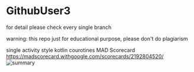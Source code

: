 # GithubUser3
for detail please check every single branch

warning: this repo just for educational purpose, please don't do plagiarism

single activity style
kotlin courotines 
MAD Scorecard
https://madscorecard.withgoogle.com/scorecards/2192804520/
![summary](https://user-images.githubusercontent.com/65596335/159170938-6bfb48b0-c3a3-4317-a970-b305e5997e45.png)
